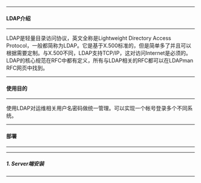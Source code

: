 
---
#### LDAP介绍
---

LDAP是轻量目录访问协议，英文全称是Lightweight Directory Access Protocol，一般都简称为LDAP。它是基于X.500标准的，但是简单多了并且可以根据需要定制。与X.500不同，LDAP支持TCP/IP，这对访问Internet是必须的。LDAP的核心规范在RFC中都有定义，所有与LDAP相关的RFC都可以在LDAPman RFC网页中找到。

---
#### 使用目的
---

使用LDAP对运维相关用户名密码做统一管理。可以实现一个帐号登录多个不同系统。

---
#### 部署
---

---
##### 1. Server端安装
---
